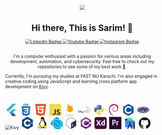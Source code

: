 <div id="header" align="center">
  <img src="https://media.giphy.com/media/v1.Y2lkPTc5MGI3NjExcXN4a2p0dG43eDRkNmNuajBwYTgxMmV1N2FyMW8wbzhkczFocnQ4eiZlcD12MV9pbnRlcm5hbF9naWZfYnlfaWQmY3Q9cw/gjrYDwbjnK8x36xZIO/giphy.gif" width="200"/>
  <h1>Hi there, This is Sarim! 👋</h1>
  <div id="badges">
    <a target="_blank" href="https://www.linkedin.com/in/sarim-ahmed-89412a19a/">
      <img src="https://img.shields.io/badge/LinkedIn-blue?style=for-the-badge&logo=linkedin&logoColor=white" alt="LinkedIn Badge"/>
    </a>
    <a target="_blank" href="https://www.youtube.com/channel/UCI08w89t-vTVoWx6AZUeXVQ">
      <img src="https://img.shields.io/badge/YouTube-red?style=for-the-badge&logo=youtube&logoColor=white" alt="Youtube Badge"/>
    </a>
    <a target="_blank" href="https://www.instagram.com/_sarimahmed_/">
      <img src="https://img.shields.io/badge/Instagram-E4405F?style=for-the-badge&logo=instagram&logoColor=white" alt="Instagram Badge"/>
    </a>
  </div>
</div>
<br>
<p align="center">
I'm a computer enthusiast with a passion for various areas including development, automation, and cybersecurity. Feel free to check out my repositories to see some of my best work 🤍.

Currently, I'm pursuing my studies at FAST NU Karachi. I'm also engaged in creative coding using JavaScript and learning cross platform app development on <a href="https://github.com/kivy">Kivy</a>.
</p>
<br>
<br>

<div>
  <img src="https://github.com/devicons/devicon/blob/master/icons/flutter/flutter-original.svg" title="Flutter" alt="Flutter" width="40" height="40"/>&nbsp;
  <img src="https://github.com/devicons/devicon/blob/master/icons/css3/css3-plain-wordmark.svg"  title="CSS3" alt="CSS" width="40" height="40"/>&nbsp;
  <img src="https://github.com/devicons/devicon/blob/master/icons/html5/html5-original.svg" title="HTML5" alt="HTML" width="40" height="40"/>&nbsp;
  <img src="https://github.com/devicons/devicon/blob/master/icons/javascript/javascript-original.svg" title="JavaScript" alt="JavaScript" width="40" height="40"/>&nbsp;
  <img src="https://github.com/devicons/devicon/blob/master/icons/firebase/firebase-plain-wordmark.svg" title="Firebase" alt="Firebase" width="40" height="40"/>&nbsp;
  <img src="https://github.com/devicons/devicon/blob/master/icons/mysql/mysql-original-wordmark.svg" title="MySQL"  alt="MySQL" width="40" height="40"/>&nbsp;
  <img src="https://github.com/devicons/devicon/blob/master/icons/python/python-original.svg" title="Python"  alt="Python" width="40" height="40"/>&nbsp;
  <img src="https://github.com/devicons/devicon/blob/master/icons/debian/debian-plain.svg" title="Debian" alt="Debian" width="40" height="40"/>&nbsp;
  <img src="https://github.com/devicons/devicon/blob/master/icons/c/c-plain.svg" title="C" alt="C" width="40" height="40"/>&nbsp;
  <img src="https://github.com/devicons/devicon/blob/master/icons/php/php-original.svg" title="PHP" alt="PHP" width="40" height="40"/>&nbsp;
  <img src="https://avatars.githubusercontent.com/u/1266152?s=48&v=4" title="Kivy" alt="Kivy" width="40" height="40"/>&nbsp;
  <img src="https://github.com/devicons/devicon/blob/master/icons/cplusplus/cplusplus-plain.svg" title="C++" alt="C++" width="40" height="40"/>&nbsp;
  <img src="https://github.com/devicons/devicon/blob/master/icons/linux/linux-original.svg" title="Linux" alt="Linux" width="40" height="40"/>&nbsp;
  <img src="https://github.com/devicons/devicon/blob/master/icons/dart/dart-plain.svg" title="Dart" alt="Dart" width="40" height="40"/>&nbsp;
  <img src="https://github.com/devicons/devicon/blob/master/icons/bash/bash-plain.svg" title="bash" alt="bash" width="40" height="40"/>&nbsp;
  <img src="https://github.com/devicons/devicon/blob/master/icons/csharp/csharp-original.svg" title="C#" alt="C#" width="40" height="40"/>&nbsp;
  <img src="https://github.com/devicons/devicon/blob/master/icons/xd/xd-plain.svg" title="Adobe XD" alt="Adobe XD" width="40" height="40"/>&nbsp;
  <img src="https://github.com/devicons/devicon/blob/master/icons/premierepro/premierepro-plain.svg" title="Adobe XD" alt="Adobe Premiere Pro" width="40" height="40"/>&nbsp;
  <img src="https://github.com/devicons/devicon/blob/master/icons/androidstudio/androidstudio-original.svg" title="Android Studio" alt="Adobe XD" width="40" height="40"/>&nbsp;
  <img src="https://github.com/devicons/devicon/blob/master/icons/github/github-original.svg" title="Github" alt="Github" width="40" height="40"/>&nbsp;
</div>
